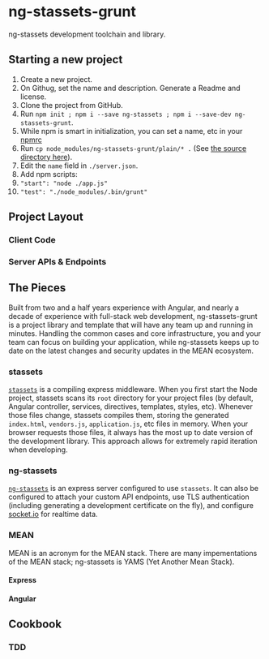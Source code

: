 ng-stassets-grunt
=================

ng-stassets development toolchain and library.

## Starting a new project

1. Create a new project.
  1. On Githug, set the name and description. Generate a Readme and license.
1. Clone the project from GitHub.
1. Run `npm init ; npm i --save ng-stassets ; npm i --save-dev ng-stassets-grunt`.
  1. While npm is smart in initialization, you can set a name, etc in your [npmrc][npmrc]
1. Run `cp node_modules/ng-stassets-grunt/plain/* .` (See [the source directory here][plain_folder]).
  1. Edit the `name` field in `./server.json`.
1. Add npm scripts:
  1. `"start": "node ./app.js"`
  1. `"test": "./node_modules/.bin/grunt"`

[npmrc]: https://www.npmjs.org/doc/misc/npm-config.html#config-settings
[plain_folder]: https://github.com/DavidSouther/ng-stassets-grunt/tree/master/plain

## Project Layout

### Client Code

### Server APIs & Endpoints

## The Pieces

Built from two and a half years experience with Angular, and nearly a decade of experience with full-stack web development, ng-stassets-grunt is a project library and template that will have any team up and running in minutes. Handling the common cases and core infrastructure, you and your team can focus on building your application, while ng-stassets keeps up to date on the latest changes and security updates in the MEAN ecosystem.

### stassets

[`stassets`](https://github.com/DavidSouther/stassets) is a compiling express middleware. When you first start the Node project, stassets scans its `root` directory for your project files (by default, Angular controller, services, directives, templates, styles, etc). Whenever those files change, stassets compiles them, storing the generated `index.html`, `vendors.js`, `application.js`, etc files in memory. When your browser requests those files, it always has the most up to date version of the development library. This approach allows for extremely rapid iteration when developing.

### ng-stassets

[`ng-stassets`](https://github.com/DavidSouther/ng-stassets) is an express server configured to use `stassets`. It can also be configured to attach your custom API endpoints, use TLS authentication (including generating a development certificate on the fly), and configure [socket.io](http://socket.io/) for realtime data.

### MEAN

MEAN is an acronym for the MEAN stack. There are many impementations of the MEAN stack; ng-stassets is YAMS (Yet Another Mean Stack).

#### Express

#### Angular

## Cookbook

### TDD
